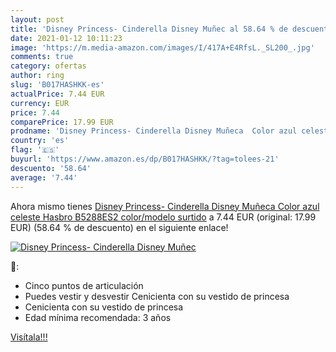 ```yaml
---
layout: post
title: 'Disney Princess- Cinderella Disney Muñec al 58.64 % de descuento'
date: 2021-01-12 10:11:23
image: 'https://m.media-amazon.com/images/I/417A+E4RfsL._SL200_.jpg'
comments: true
category: ofertas
author: ring
slug: 'B017HASHKK-es'
actualPrice: 7.44 EUR
currency: EUR
price: 7.44
comparePrice: 17.99 EUR
prodname: 'Disney Princess- Cinderella Disney Muñeca  Color azul celeste  Hasbro B5288ES2    color/modelo surtido'
country: 'es'
flag: '🇪🇸'
buyurl: 'https://www.amazon.es/dp/B017HASHKK/?tag=tolees-21'
descuento: '58.64'
average: '7.44'
---
```


Ahora mismo tienes [Disney Princess- Cinderella Disney Muñeca  Color azul celeste  Hasbro B5288ES2    color/modelo surtido](https://www.amazon.es/dp/B017HASHKK/?tag=tolees-21) a 7.44 EUR (original: 17.99 EUR) (58.64 %  de descuento) en el siguiente enlace!

[![Disney Princess- Cinderella Disney Muñec](https://m.media-amazon.com/images/I/417A+E4RfsL._SL200_.jpg)](https://www.amazon.es/dp/B017HASHKK/?tag=tolees-21)

🔎:

- Cinco puntos de articulación
- Puedes vestir y desvestir Cenicienta con su vestido de princesa
- Cenicienta con su vestido de princesa
- Edad mínima recomendada: 3 años

[Visítala!!!](https://www.amazon.es/dp/B017HASHKK/?tag=tolees-21)
